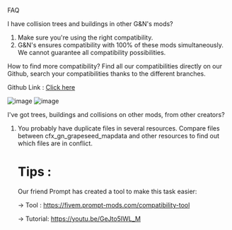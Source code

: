 FAQ

I have collision trees and buildings in other G&N's mods?
1. Make sure you're using the right compatibility.
2. G&N's ensures compatibility with 100% of these mods simultaneously. 
   We cannot guarantee all compatibility possibilities.

How to find more compatibility?
Find all our compatibilities directly on our Github, search your compatibilities thanks to the different branches.

Github Link :  [Click here](https://github.com/G-N-s-Studio/cfx_gn_grapeseed_mapdata)

![image](https://github.com/G-N-s-Studio/cfx_gn_sandy_mapdata/assets/120711057/b49b8967-1596-482f-826e-150fd4bdb946)
![image](https://github.com/G-N-s-Studio/cfx_gn_sandy_mapdata/assets/120711057/c9ee3e6a-b5a7-4940-978b-3a72d451e173)





I've got trees, buildings and collisions on other mods, from other creators?

1. You probably have duplicate files in several resources. Compare files between cfx_gn_grapeseed_mapdata and other resources to find out which files are in conflict.

    # Tips :
    Our friend Prompt has created a tool to make this task easier: 

    -> Tool : https://fivem.prompt-mods.com/compatibility-tool

    -> Tutorial: https://youtu.be/GeJto5IWL_M
